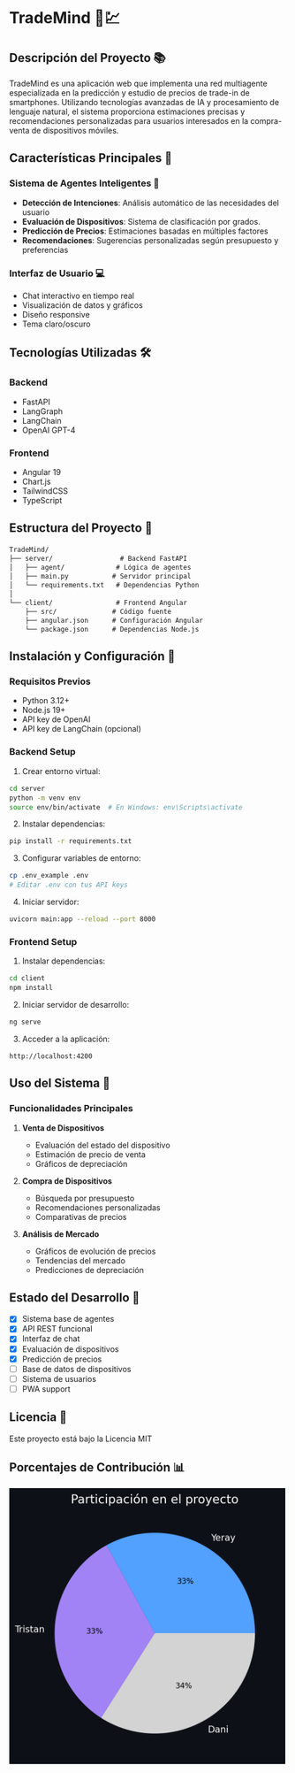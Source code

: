 # TradeMind 📱💹

## Descripción del Proyecto 📚
TradeMind es una aplicación web que implementa una red multiagente especializada en la predicción y estudio de precios de trade-in de smartphones. Utilizando tecnologías avanzadas de IA y procesamiento de lenguaje natural, el sistema proporciona estimaciones precisas y recomendaciones personalizadas para usuarios interesados en la compra-venta de dispositivos móviles.

## Características Principales 🌟

### Sistema de Agentes Inteligentes 🤖
- **Detección de Intenciones**: Análisis automático de las necesidades del usuario
- **Evaluación de Dispositivos**: Sistema de clasificación por grados.
- **Predicción de Precios**: Estimaciones basadas en múltiples factores
- **Recomendaciones**: Sugerencias personalizadas según presupuesto y preferencias

### Interfaz de Usuario 💻
- Chat interactivo en tiempo real
- Visualización de datos y gráficos
- Diseño responsive
- Tema claro/oscuro

## Tecnologías Utilizadas 🛠️

### Backend
- FastAPI
- LangGraph
- LangChain
- OpenAI GPT-4

### Frontend
- Angular 19
- Chart.js
- TailwindCSS
- TypeScript

## Estructura del Proyecto 📁

```
TradeMind/
├── server/                 # Backend FastAPI
│   ├── agent/             # Lógica de agentes
│   ├── main.py           # Servidor principal
│   └── requirements.txt   # Dependencias Python
│
└── client/                # Frontend Angular
    ├── src/              # Código fuente
    ├── angular.json      # Configuración Angular
    └── package.json      # Dependencias Node.js
```

## Instalación y Configuración 🔧

### Requisitos Previos
- Python 3.12+
- Node.js 19+
- API key de OpenAI
- API key de LangChain (opcional)

### Backend Setup

1. Crear entorno virtual:
```bash
cd server
python -m venv env
source env/bin/activate  # En Windows: env\Scripts\activate
```

2. Instalar dependencias:
```bash
pip install -r requirements.txt
```

3. Configurar variables de entorno:
```bash
cp .env_example .env
# Editar .env con tus API keys
```

4. Iniciar servidor:
```bash
uvicorn main:app --reload --port 8000
```

### Frontend Setup

1. Instalar dependencias:
```bash
cd client
npm install
```

2. Iniciar servidor de desarrollo:
```bash
ng serve
```

3. Acceder a la aplicación:
```
http://localhost:4200
```

## Uso del Sistema 📱

### Funcionalidades Principales

1. **Venta de Dispositivos**
   - Evaluación del estado del dispositivo
   - Estimación de precio de venta
   - Gráficos de depreciación

2. **Compra de Dispositivos**
   - Búsqueda por presupuesto
   - Recomendaciones personalizadas
   - Comparativas de precios

3. **Análisis de Mercado**
   - Gráficos de evolución de precios
   - Tendencias del mercado
   - Predicciones de depreciación

## Estado del Desarrollo 🚧
- [x] Sistema base de agentes
- [x] API REST funcional
- [x] Interfaz de chat
- [x] Evaluación de dispositivos
- [x] Predicción de precios
- [ ] Base de datos de dispositivos
- [ ] Sistema de usuarios
- [ ] PWA support

## Licencia 📄
Este proyecto está bajo la Licencia MIT 

## Porcentajes de Contribución 📊
<img src="./_images/participation_percentaje.png" width="500">
